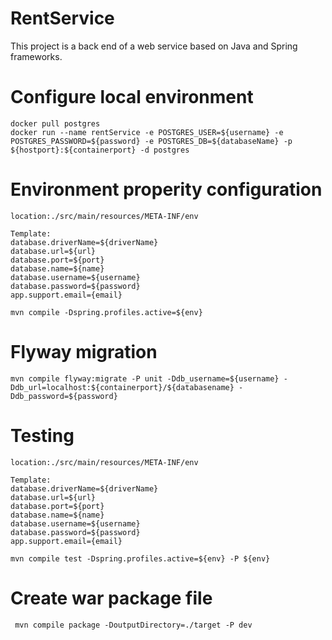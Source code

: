 # RentService
This project is a back end of a web service based on Java and Spring frameworks.
# Configure local environment 
```
docker pull postgres
docker run --name rentService -e POSTGRES_USER=${username} -e POSTGRES_PASSWORD=${password} -e POSTGRES_DB=${databaseName} -p ${hostport}:${containerport} -d postgres
```
# Environment properity configuration

```
location:./src/main/resources/META-INF/env

Template:
database.driverName=${driverName}
database.url=${url}
database.port=${port}
database.name=${name}
database.username=${username}
database.password=${password}
app.support.email={email}

mvn compile -Dspring.profiles.active=${env}
```
# Flyway migration
```
mvn compile flyway:migrate -P unit -Ddb_username=${username} -Ddb_url=localhost:${containerport}/${databasename} -Ddb_password=${password} 
```
# Testing
```
location:./src/main/resources/META-INF/env

Template:
database.driverName=${driverName}
database.url=${url}
database.port=${port}
database.name=${name}
database.username=${username}
database.password=${password}
app.support.email={email}

mvn compile test -Dspring.profiles.active=${env} -P ${env}
```
# Create war package file
``` mvn compile package -DoutputDirectory=./target -P dev```
